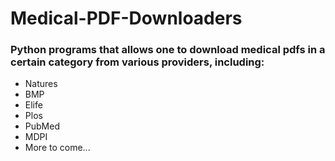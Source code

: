 # Medical-PDF-Downloaders

### Python programs that allows one to download medical pdfs in a certain category from various providers, including:
- Natures
- BMP
- Elife
- Plos
- PubMed
- MDPI
- More to come...
